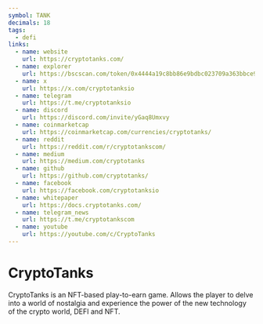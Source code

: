 ```yaml
---
symbol: TANK
decimals: 18
tags:
  - defi
links:
  - name: website
    url: https://cryptotanks.com/
  - name: explorer
    url: https://bscscan.com/token/0x4444a19c8bb86e9bdbc023709a363bbce91af33e
  - name: x
    url: https://x.com/cryptotanksio
  - name: telegram
    url: https://t.me/cryptotanksio
  - name: discord
    url: https://discord.com/invite/yGaq8Umxvy
  - name: coinmarketcap
    url: https://coinmarketcap.com/currencies/cryptotanks/
  - name: reddit
    url: https://reddit.com/r/cryptotankscom/
  - name: medium
    url: https://medium.com/cryptotanks
  - name: github
    url: https://github.com/cryptotanks/
  - name: facebook
    url: https://facebook.com/cryptotanksio
  - name: whitepaper
    url: https://docs.cryptotanks.com/
  - name: telegram_news
    url: https://t.me/cryptotankscom
  - name: youtube
    url: https://youtube.com/c/CryptoTanks
---
```


# CryptoTanks

CryptoTanks is an NFT-based play-to-earn game. Allows the player to delve into a world of nostalgia and experience the power of the new technology of the crypto world, DEFI and NFT.
